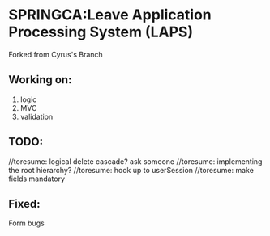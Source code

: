 # SPRINGCA:Leave Application Processing System (LAPS)

Forked from Cyrus's Branch
  
## Working on:

  1. logic
  2. MVC
  3. validation
  
 ## TODO:
 
  //toresume: logical delete cascade? ask someone
  //toresume: implementing the root hierarchy?
  //toresume: hook up to userSession
  //toresume: make fields mandatory

## Fixed:
  Form bugs